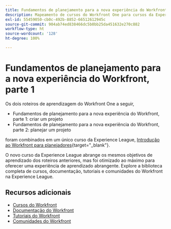 ```yaml
---
title: Fundamentos de planejamento para a nova experiência do Workfront, parte 1
description: Mapeamento de cursos do Workfront One para cursos da Experience League
exl-id: 55459050-cb0c-492b-8852-66512612945c
source-git-commit: 904ab74ed838466dc5b0bb25da451632e270c882
workflow-type: ht
source-wordcount: '128'
ht-degree: 100%

---
```


# Fundamentos de planejamento para a nova experiência do Workfront, parte 1

Os dois roteiros de aprendizagem do Workfront One a seguir,

* Fundamentos de planejamento para a nova experiência do Workfront, parte 1: criar um projeto
* Fundamentos de planejamento para a nova experiência do Workfront, parte 2: planejar um projeto

foram combinados em um único curso da Experience League, [Introdução ao Workfront para planejadores](https://experienceleague.adobe.com/?recommended=Workfront-U-1-2022.1.planners){target="_blank"}.

O novo curso da Experience League abrange os mesmos objetivos de aprendizado dos roteiros anteriores, mas foi otimizado ao máximo para oferecer uma experiência de aprendizado abrangente.  Explore a biblioteca completa de cursos, documentação, tutoriais e comunidades do Workfront na Experience League.

## Recursos adicionais

* [Cursos do Workfront](https://experienceleague.adobe.com/?lang=pt-BR&amp;Solution=Workfront#courses)
* [Documentação do Workfront](https://experienceleague.adobe.com/docs/workfront.html?lang=pt-BR)
* [Tutoriais do Workfront](https://experienceleague.adobe.com/docs/workfront-learn/tutorials-workfront/home.html?lang=pt-BR)
* [Comunidades do Workfront](https://experienceleaguecommunities.adobe.com/t5/workfront/ct-p/workfront)
